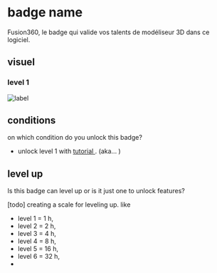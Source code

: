 # badge name
Fusion360, le badge qui valide vos talents de modéliseur 3D dans ce logiciel.
## visuel
### level 1
![label](/unsorted/fusion360.jpg)

## conditions
on which condition do you unlock this badge?  
- unlock level 1 with [tutorial ](). (aka... )

## level up
Is this badge can level up or is it just one to unlock features?

[todo] creating a scale for leveling up. like
- level 1 = 1 h,
- level 2 = 2 h,
- level 3 = 4 h,
- level 4 = 8 h,
- level 5 = 16 h,
- level 6 = 32 h,
-
